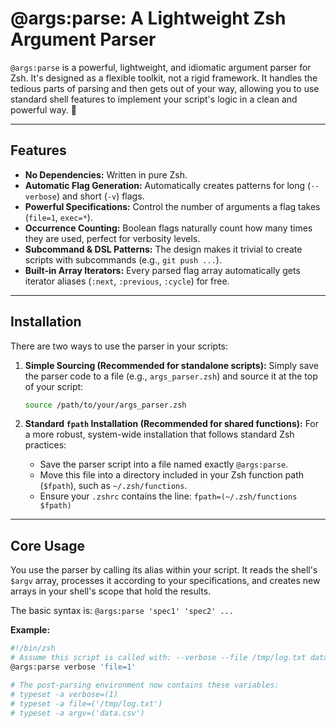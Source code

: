 # @args:parse: A Lightweight Zsh Argument Parser

`@args:parse` is a powerful, lightweight, and idiomatic argument parser for Zsh. It's designed as a flexible toolkit, not a rigid framework. It handles the tedious parts of parsing and then gets out of your way, allowing you to use standard shell features to implement your script's logic in a clean and powerful way. 🚀

---

## Features

* **No Dependencies:** Written in pure Zsh.
* **Automatic Flag Generation:** Automatically creates patterns for long (`--verbose`) and short (`-v`) flags.
* **Powerful Specifications:** Control the number of arguments a flag takes (`file=1`, `exec=*`).
* **Occurrence Counting:** Boolean flags naturally count how many times they are used, perfect for verbosity levels.
* **Subcommand & DSL Patterns:** The design makes it trivial to create scripts with subcommands (e.g., `git push ...`).
* **Built-in Array Iterators:** Every parsed flag array automatically gets iterator aliases (`:next`, `:previous`, `:cycle`) for free.

---

## Installation

There are two ways to use the parser in your scripts:

1.  **Simple Sourcing (Recommended for standalone scripts):**
    Simply save the parser code to a file (e.g., `args_parser.zsh`) and source it at the top of your script:
    ```zsh
    source /path/to/your/args_parser.zsh
    ```

2.  **Standard `fpath` Installation (Recommended for shared functions):**
    For a more robust, system-wide installation that follows standard Zsh practices:
    * Save the parser script into a file named exactly `@args:parse`.
    * Move this file into a directory included in your Zsh function path (`$fpath`), such as `~/.zsh/functions`.
    * Ensure your `.zshrc` contains the line: `fpath=(~/.zsh/functions $fpath)`

---

## Core Usage

You use the parser by calling its alias within your script. It reads the shell's `$argv` array, processes it according to your specifications, and creates new arrays in your shell's scope that hold the results.

The basic syntax is:
`@args:parse 'spec1' 'spec2' ...`

**Example:**
```zsh
#!/bin/zsh
# Assume this script is called with: --verbose --file /tmp/log.txt data.csv
@args:parse verbose 'file=1'

# The post-parsing environment now contains these variables:
# typeset -a verbose=(1)
# typeset -a file=('/tmp/log.txt')
# typeset -a argv=('data.csv')
